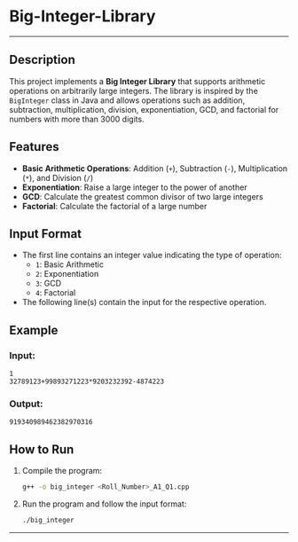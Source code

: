 # Big-Integer-Library

---


## Description

This project implements a **Big Integer Library** that supports arithmetic operations on arbitrarily large integers. The library is inspired by the `BigInteger` class in Java and allows operations such as addition, subtraction, multiplication, division, exponentiation, GCD, and factorial for numbers with more than 3000 digits.

## Features
- **Basic Arithmetic Operations**: Addition (`+`), Subtraction (`-`), Multiplication (`*`), and Division (`/`)
- **Exponentiation**: Raise a large integer to the power of another
- **GCD**: Calculate the greatest common divisor of two large integers
- **Factorial**: Calculate the factorial of a large number

## Input Format
- The first line contains an integer value indicating the type of operation:
  - `1`: Basic Arithmetic
  - `2`: Exponentiation
  - `3`: GCD
  - `4`: Factorial
- The following line(s) contain the input for the respective operation.

## Example
### Input:
```
1
32789123+99893271223*9203232392-4874223
```

### Output:
```
919340989462382970316
```

## How to Run
1. Compile the program:
   ```bash
   g++ -o big_integer <Roll_Number>_A1_Q1.cpp
   ```

2. Run the program and follow the input format:
   ```bash
   ./big_integer
   ```

---

